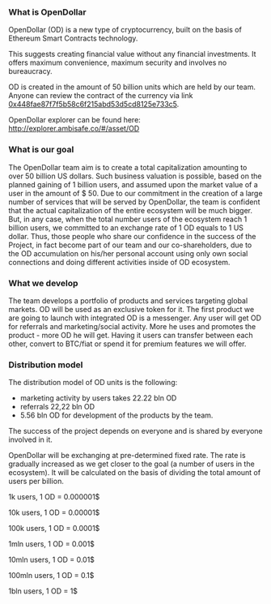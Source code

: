 ### What is OpenDollar

OpenDollar (OD) is a new type of cryptocurrency, built on the basis of Ethereum Smart Contracts technology.

This suggests creating financial value without any financial investments. It offers maximum convenience, maximum security and involves no bureaucracy.

OD is created in the amount of 50 billion units which are held by our team. Anyone can review the contract of the currency via link
 [0x448fae87f7f5b58c6f215abd53d5cd8125e733c5](http://etherscan.io/address/0x448fae87f7f5b58c6f215abd53d5cd8125e733c5#code).

OpenDollar explorer can be found here: http://explorer.ambisafe.co/#/asset/OD

### What is our goal

The OpenDollar team aim is to create a total capitalization amounting to over 50 billion US dollars. Such business valuation is possible, based on the planned gaining of 1 billion users, and assumed upon the market value of a user in the amount of $ 50. Due to our commitment in the creation of a large number of services that will be served by OpenDollar, the team is confident that the actual capitalization of the entire ecosystem will be much bigger. But, in any case, when the total number users of the ecosystem reach 1 billion users, we committed to an exchange rate of 1 OD equals to 1 US dollar. Thus, those people who share our confidence in the success of the Project, in fact become part of our team and our co-shareholders, due to the OD accumulation on his/her personal account using only own social connections and doing different activities inside of OD ecosystem.

### What we develop

The team develops a portfolio of products and services targeting global markets. OD will be used as an exclusive token for it. The first product we are going to launch with integrated OD is a messenger. Any user will get OD for referrals and marketing/social activity. More he uses and promotes the product - more OD he will get. Having it users can transfer between each other, convert to BTC/fiat or spend it for premium features we will offer.

### Distribution model

The distribution model of OD units is the following:
- marketing activity by users takes 22.22 bln OD
- referrals 22,22 bln OD
- 5.56 bln OD for development of the products by the team.

The success of the project depends on everyone and is shared by everyone involved in it.

OpenDollar will be exchanging at pre-determined fixed rate. The rate is gradually increased as we get closer to the goal (a number of users in the ecosystem). It will be calculated on the basis of dividing the total amount of users per billion.

1k users,         1 OD = 0.000001$

10k users,         1 OD = 0.00001$

100k users,         1 OD = 0.0001$

1mln users,          1 OD = 0.001$

10mln users,          1 OD = 0.01$

100mln users,          1 OD = 0.1$

1bln users,              1 OD = 1$

